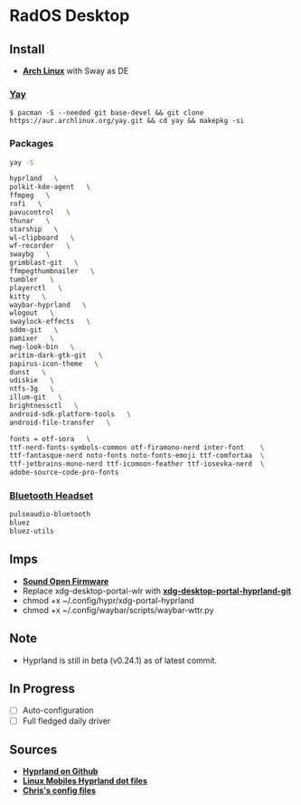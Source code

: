 # RadOS Desktop

## Install

- **[Arch Linux](https://archlinux.org)** with Sway as DE
### **[Yay](https://github.com/Jguer/yay)**

```
$ pacman -S --needed git base-devel && git clone https://aur.archlinux.org/yay.git && cd yay && makepkg -si
```

### Packages

``` bash
yay -S

hyprland   \
polkit-kde-agent   \
ffmpeg   \
rofi   \
pavucontrol   \
thunar   \
starship   \
wl-clipboard   \
wf-recorder   \
swaybg   \
grimblast-git   \
ffmpegthumbnailer   \
tumbler   \
playerctl   \
kitty   \ 
waybar-hyprland   \ 
wlogout   \ 
swaylock-effects   \ 
sddm-git   \
pamixer   \
nwg-look-bin   \ 
aritim-dark-gtk-git   \ 
papirus-icon-theme   \ 
dunst   \
udiskie   \
ntfs-3g   \
illum-git   \ 
brightnessctl   \ 
android-sdk-platform-tools   \ 
android-file-transfer   \

fonts = otf-sora   \
ttf-nerd-fonts-symbols-common otf-firamono-nerd inter-font    \
ttf-fantasque-nerd noto-fonts noto-fonts-emoji ttf-comfortaa  \
ttf-jetbrains-mono-nerd ttf-icomoon-feather ttf-iosevka-nerd  \
adobe-source-code-pro-fonts
```

### **[Bluetooth Headset](https://wiki.archlinux.org/title/bluetooth_headset)**

``` bash
pulseaudio-bluetooth
bluez
bluez-utils
```

## Imps

- **[Sound Open Firmware](https://github.com/thesofproject/sof-bin)**
- Replace xdg-desktop-portal-wlr with **[xdg-desktop-portal-hyprland-git](https://wiki.hyprland.org/hyprland-wiki/pages/Useful-Utilities/Hyprland-desktop-portal/)**
- chmod +x ~/.config/hypr/xdg-portal-hyprland
- chmod +x ~/.config/waybar/scripts/waybar-wttr.py

## Note

- Hyprland is still in beta (v0.24.1) as of latest commit.

## In Progress

- [ ] Auto-configuration
- [ ] Full fledged daily driver

## Sources

- **[Hyprland on Github](github.com/hyprwm/Hyprland)**
- **[Linux Mobiles Hyprland dot files](https://github.com/linuxmobile/hyprland-dots)**
- **[Chris's config files](https://github.com/ChrisTitusTech/hyprland-titus)**
